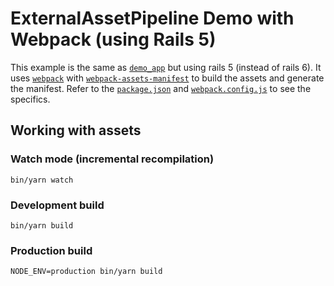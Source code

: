 # ExternalAssetPipeline Demo with Webpack (using Rails 5)

This example is the same as [`demo_app`](../demo_app) but using rails 5 (instead
of rails 6). It uses [`webpack`] with [`webpack-assets-manifest`] to build the
assets and generate the manifest. Refer to the [`package.json`](./package.json)
and [`webpack.config.js`](./webpack.config.js) to see the specifics.

[`webpack`]: https://webpack.js.org
[`webpack-assets-manifest`]: https://github.com/webdeveric/webpack-assets-manifest

## Working with assets

### Watch mode (incremental recompilation)

`bin/yarn watch`

### Development build

`bin/yarn build`

### Production build

`NODE_ENV=production bin/yarn build`
